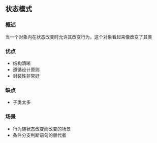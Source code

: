## 状态模式

### 概述
当一个对象内在状态改变时允许其改变行为，这个对象看起来像改变了其类

### 优点
- 结构清晰
- 遵循设计原则
- 封装性非常好

### 缺点
- 子类太多

### 场景
- 行为随状态改变而改变的场景
- 条件分支判断语句的替代者
